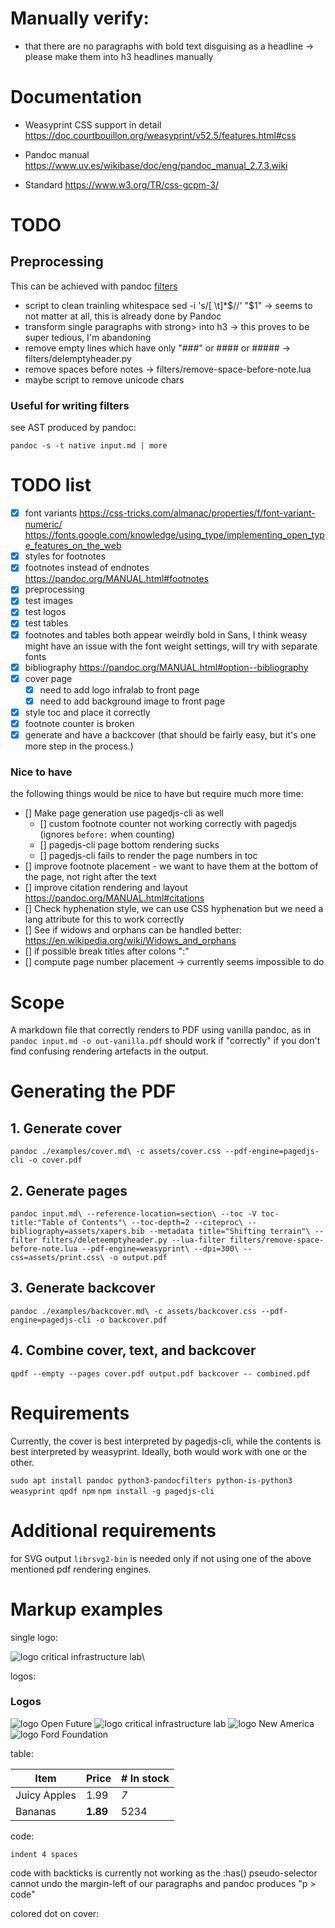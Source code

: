 # Manually verify:

- that there are no paragraphs with bold text disguising as a headline →
  please make them into h3 headlines manually

# Documentation

* Weasyprint CSS support in detail
  https://doc.courtbouillon.org/weasyprint/v52.5/features.html#css

* Pandoc manual
  https://www.uv.es/wikibase/doc/eng/pandoc_manual_2.7.3.wiki

* Standard
  https://www.w3.org/TR/css-gcpm-3/

# TODO

## Preprocessing

This can be achieved with pandoc [filters](https://pandoc.org/filters.html)

- script to clean trainling whitespace
  sed -i 's/[ \t]*$//' "$1"
  → seems to not matter at all, this is already done by Pandoc
- transform single paragraphs with strong> into h3 → this proves to be
  super tedious, I'm abandoning
- remove empty lines which have only "###" or #### or #####
  → filters/delemptyheader.py
- remove spaces before notes
  → filters/remove-space-before-note.lua
- maybe script to remove unicode chars

### Useful for writing filters

see AST produced by pandoc:

 `pandoc -s -t native input.md | more`

# TODO list

- [x] font variants
      https://css-tricks.com/almanac/properties/f/font-variant-numeric/
      https://fonts.google.com/knowledge/using_type/implementing_open_type_features_on_the_web
- [x] styles for footnotes
- [x] footnotes instead of endnotes
      https://pandoc.org/MANUAL.html#footnotes
- [x] preprocessing
- [x] test images
- [x] test logos
- [x] test tables
- [x] footnotes and tables both appear weirdly bold in Sans, I think
  weasy might have an issue with the font weight settings, will try with
  separate fonts
- [x] bibliography
      https://pandoc.org/MANUAL.html#option--bibliography
- [x] cover page
  - [x] need to add logo infralab to front page
  - [x] need to add background image to front page
- [x] style toc and place it correctly
- [x] footnote counter is broken
- [x] generate and have a backcover (that should be fairly easy, but it's
      one more step in the process.)

### Nice to have

the following things would be nice to have but require much more time:

- [] Make page generation use pagedjs-cli as well
  - [] custom footnote counter not working correctly with pagedjs
       (ignores `before:` when counting)
  - [] pagedjs-cli page bottom rendering sucks
  - [] pagedjs-cli fails to render the page numbers in toc
- [] improve footnote placement - we want to have them at the bottom of
     the page, not right after the text
- [] improve citation rendering and layout
     https://pandoc.org/MANUAL.html#citations
- [] Check hyphenation style, we can use CSS hyphenation but we need a
     lang attribute for this to work correctly
- [] See if widows and orphans can be handled better:
     https://en.wikipedia.org/wiki/Widows_and_orphans
- [] if possible break titles after colons ":"
- [] compute page number placement → currently seems impossible to do

# Scope

A markdown file that correctly renders to PDF using vanilla pandoc, as
in `pandoc input.md -o out-vanilla.pdf` should work if "correctly" if
you don't find confusing rendering artefacts in the output.

# Generating the PDF

## 1. Generate cover

`pandoc ./examples/cover.md\
       -c assets/cover.css
       --pdf-engine=pagedjs-cli
       -o cover.pdf`

## 2. Generate pages

`pandoc input.md\
       --reference-location=section\
       --toc -V toc-title:"Table of Contents"\
       --toc-depth=2
       --citeproc\
       --bibliography=assets/xapers.bib
       --metadata title="Shifting terrain"\
       --filter filters/deleteemptyheader.py
       --lua-filter filters/remove-space-before-note.lua
       --pdf-engine=weasyprint\
       --dpi=300\
       --css=assets/print.css\
       -o output.pdf`

## 3. Generate backcover

`pandoc ./examples/backcover.md\
       -c assets/backcover.css
       --pdf-engine=pagedjs-cli
       -o backcover.pdf`

## 4. Combine cover, text, and backcover

`qpdf --empty --pages cover.pdf output.pdf backcover -- combined.pdf`

# Requirements

Currently, the cover is best interpreted by pagedjs-cli, while the
contents is best interpreted by weasyprint. Ideally, both would work
with one or the other.

  `sudo apt install pandoc python3-pandocfilters python-is-python3 weasyprint qpdf npm`
  `npm install -g pagedjs-cli`

# Additional requirements

for SVG output `librsvg2-bin` is needed only if not using one of the
above mentioned pdf rendering engines.

# Markup examples

single logo:

![logo critical infrastructure lab](./assets/images/logo-criticalinfralab.svg)\

logos:

  ### Logos

  ![logo Open Future](./assets/images/logo-open-future.svg)
  ![logo critical infrastructure lab](./assets/images/logo-criticalinfralab.svg)
  ![logo New America](./assets/images/logo-new-america.png)
  ![logo Ford Foundation](./assets/images/logo-ford-foundation.svg)

table:

  | Item         | Price     | # In stock |
  |--------------|-----------|------------|
  | Juicy Apples | 1.99      | *7*        |
  | Bananas      | **1.89**  | 5234       |

code:

    indent 4 spaces

code with backticks is currently not working as the :has()
pseudo-selector cannot undo the margin-left of our paragraphs and pandoc
produces "p > code"

colored dot on cover:

<span class="category all"><!-- dot: don't delete the class "category".
possible values: all, environment, geopolitics, standards,
standards-geopolitics, environment-geopolitics, environment-standards
---></span>
